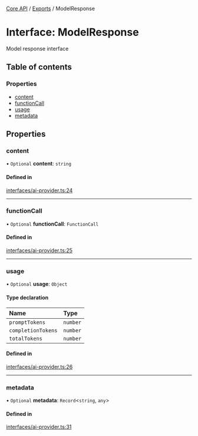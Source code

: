 <!-- 
 ⚠️  AUTO-GENERATED FILE - DO NOT EDIT MANUALLY
 This file is automatically generated by scripts/docs-generator.js
 To make changes, edit the source TypeScript files or update the generator script
-->

[Core API](../../) / [Exports](../modules) / ModelResponse

# Interface: ModelResponse

Model response interface

## Table of contents

### Properties

- [content](ModelResponse#content)
- [functionCall](ModelResponse#functioncall)
- [usage](ModelResponse#usage)
- [metadata](ModelResponse#metadata)

## Properties

### content

• `Optional` **content**: `string`

#### Defined in

[interfaces/ai-provider.ts:24](https://github.com/woojubb/robota/blob/a30a05a48bffaad2a16dd1a2033d90e93b7392cf/packages/core/src/interfaces/ai-provider.ts#L24)

___

### functionCall

• `Optional` **functionCall**: `FunctionCall`

#### Defined in

[interfaces/ai-provider.ts:25](https://github.com/woojubb/robota/blob/a30a05a48bffaad2a16dd1a2033d90e93b7392cf/packages/core/src/interfaces/ai-provider.ts#L25)

___

### usage

• `Optional` **usage**: `Object`

#### Type declaration

| Name | Type |
| :------ | :------ |
| `promptTokens` | `number` |
| `completionTokens` | `number` |
| `totalTokens` | `number` |

#### Defined in

[interfaces/ai-provider.ts:26](https://github.com/woojubb/robota/blob/a30a05a48bffaad2a16dd1a2033d90e93b7392cf/packages/core/src/interfaces/ai-provider.ts#L26)

___

### metadata

• `Optional` **metadata**: `Record`\<`string`, `any`\>

#### Defined in

[interfaces/ai-provider.ts:31](https://github.com/woojubb/robota/blob/a30a05a48bffaad2a16dd1a2033d90e93b7392cf/packages/core/src/interfaces/ai-provider.ts#L31)
